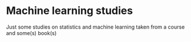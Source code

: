 # Machine learning studies


Just some studies on statistics and machine learning taken from a course and some(s) book(s)
